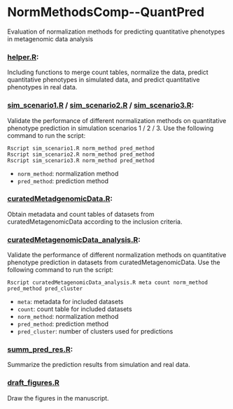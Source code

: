 # NormMethodsComp--QuantPred
Evaluation of normalization methods for predicting quantitative phenotypes in metagenomic data analysis

### [helper.R](https://github.com/wbb121/NormMethodsComp--QuantPred/blob/main/helper.R):
Including functions to merge count tables, normalize the data, predict quantitative phenotypes in simulated data, and predict quantitative phenotypes in real data.

### [sim_scenario1.R](https://github.com/wbb121/NormMethodsComp--QuantPred/blob/main/sim_scenario1.R) / [sim_scenario2.R](https://github.com/wbb121/NormMethodsComp--QuantPred/blob/main/sim_scenario2.R) / [sim_scenario3.R](https://github.com/wbb121/NormMethodsComp--QuantPred/blob/main/sim_scenario3.R):
Validate the performance of different normalization methods on quantitative phenotype prediction in simulation scenarios 1 / 2 / 3.
Use the following command to run the script:
``` shell
Rscript sim_scenario1.R norm_method pred_method
Rscript sim_scenario2.R norm_method pred_method
Rscript sim_scenario3.R norm_method pred_method
```
- `norm_method`: normalization method
- `pred_method`: prediction method

### [curatedMetadgenomicData.R](https://github.com/wbb121/NormMethodsComp--QuantPred/blob/main/curatedMetadgenomicData.R):
Obtain metadata and count tables of datasets from curatedMetagenomicData according to the inclusion criteria.

### [curatedMetagenomicData_analysis.R](https://github.com/wbb121/NormMethodsComp--QuantPred/blob/main/curatedMetagenomicData_analysis.R):
Validate the performance of different normalization methods on quantitative phenotype prediction in datasets from curatedMetagenomicData.
Use the following command to run the script:
``` shell
Rscript curatedMetagenomicData_analysis.R meta count norm_method pred_method pred_cluster
```
- `meta`: metadata for included datasets
- `count`: count table for included datasets
- `norm_method`: normalization method
- `pred_method`: prediction method
- `pred_cluster`: number of clusters used for predictions

### [summ_pred_res.R](https://github.com/wbb121/NormMethodsComp--QuantPred/blob/main/summ_pred_res.R):
Summarize the prediction results from simulation and real data.

### [draft_figures.R](https://github.com/wbb121/NormMethodsComp--QuantPred/blob/main/draft_figures.R)
Draw the figures in the manuscript.

